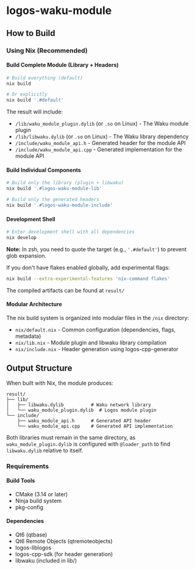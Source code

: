 # logos-waku-module

## How to Build

### Using Nix (Recommended)

#### Build Complete Module (Library + Headers)

```bash
# Build everything (default)
nix build

# Or explicitly
nix build '.#default'
```

The result will include:
- `/lib/waku_module_plugin.dylib` (or `.so` on Linux) - The Waku module plugin
- `/lib/libwaku.dylib` (or `.so` on Linux) - The Waku library dependency
- `/include/waku_module_api.h` - Generated header for the module API
- `/include/waku_module_api.cpp` - Generated implementation for the module API

#### Build Individual Components

```bash
# Build only the library (plugin + libwaku)
nix build '.#logos-waku-module-lib'

# Build only the generated headers
nix build '.#logos-waku-module-include'
```

#### Development Shell

```bash
# Enter development shell with all dependencies
nix develop
```

**Note:** In zsh, you need to quote the target (e.g., `'.#default'`) to prevent glob expansion.

If you don't have flakes enabled globally, add experimental flags:

```bash
nix build --extra-experimental-features 'nix-command flakes'
```

The compiled artifacts can be found at `result/`

#### Modular Architecture

The nix build system is organized into modular files in the `/nix` directory:
- `nix/default.nix` - Common configuration (dependencies, flags, metadata)
- `nix/lib.nix` - Module plugin and libwaku library compilation
- `nix/include.nix` - Header generation using logos-cpp-generator

## Output Structure

When built with Nix, the module produces:

```
result/
├── lib/
│   ├── libwaku.dylib          # Waku network library
│   └── waku_module_plugin.dylib  # Logos module plugin
└── include/
    ├── waku_module_api.h      # Generated API header
    └── waku_module_api.cpp    # Generated API implementation
```

Both libraries must remain in the same directory, as `waku_module_plugin.dylib` is configured with `@loader_path` to find `libwaku.dylib` relative to itself.

### Requirements

#### Build Tools
- CMake (3.14 or later)
- Ninja build system
- pkg-config

#### Dependencies
- Qt6 (qtbase)
- Qt6 Remote Objects (qtremoteobjects)
- logos-liblogos
- logos-cpp-sdk (for header generation)
- libwaku (included in lib/)
